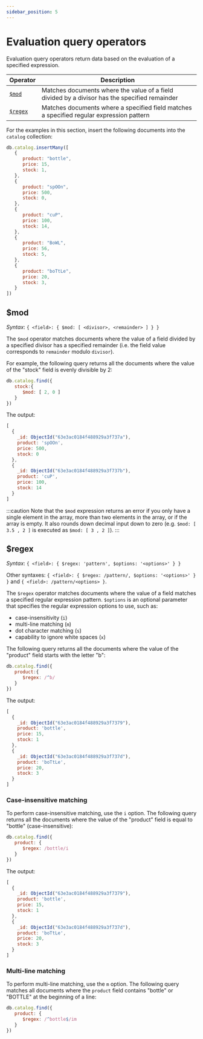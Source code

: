 ```yaml
---
sidebar_position: 5
---
```


# Evaluation query operators

Evaluation query operators return data based on the evaluation of a specified expression.

| Operator           | Description                                                                                   |
| ------------------ | --------------------------------------------------------------------------------------------- |
| [`$mod`](#mod)     | Matches documents where the value of a field divided by a divisor has the specified remainder |
| [`$regex`](#regex) | Matches documents where a specified field matches a specified regular expression pattern      |

For the examples in this section, insert the following documents into the `catalog` collection:

```js
db.catalog.insertMany([
   {
      product: "bottle",
      price: 15,
      stock: 1,
   },
   {
      product: "spOOn",
      price: 500,
      stock: 0,
   },
   {
      product: "cuP",
      price: 100,
      stock: 14,
   },
   {
      product: "BoWL",
      price: 56,
      stock: 5,
   },
   {
      product: "boTtLe",
      price: 20,
      stock: 3,
   }
])
```

## $mod

*Syntax*: `{ <field>: { $mod: [ <divisor>, <remainder> ] } }`

The `$mod` operator matches documents where the value of a field divided by a specified divisor has a specified remainder (i.e. the field value corresponds to `remainder` modulo `divisor`).

For example, the following query returns all the documents where the value of the "stock" field is evenly divisible by 2:

```js
db.catalog.find({
   stock:{
      $mod: [ 2, 0 ]
   }
})
```

The output:

```js
[
  {
    _id: ObjectId("63e3ac0184f488929a3f737a"),
    product: 'spOOn',
    price: 500,
    stock: 0
  },
  {
    _id: ObjectId("63e3ac0184f488929a3f737b"),
    product: 'cuP',
    price: 100,
    stock: 14
  }
]
```

:::caution
Note that the `$mod` expression returns an error if you only have a single element in the array, more than two elements in the array, or if the array is empty.
It also rounds down decimal input down to zero (e.g. `$mod: [ 3.5 , 2 ]` is executed as `$mod: [ 3 , 2 ]`).
:::

## $regex

*Syntax*: `{ <field>: { $regex: 'pattern', $options: '<options>' } }`

Other syntaxes: `{ <field>: { $regex: /pattern/, $options: '<options>' } }` and `{ <field>: /pattern/<options> }`.

The `$regex` operator matches documents where the value of a field matches a specified regular expression pattern.
`$options` is an optional parameter that specifies the regular expression options to use, such as:

* case-insensitivity (`i`)
* multi-line matching (`m`)
* dot character matching (`s`)
* capability to ignore white spaces (`x`)


The following query returns all the documents where the value of the "product" field starts with the letter "b":

```js
db.catalog.find({
   product:{
      $regex: /^b/
   }
})
```

The output:

```js
[
  {
    _id: ObjectId("63e3ac0184f488929a3f7379"),
    product: 'bottle',
    price: 15,
    stock: 1
  },
  {
    _id: ObjectId("63e3ac0184f488929a3f737d"),
    product: 'boTtLe',
    price: 20,
    stock: 3
  }
]
```

### Case-insensitive matching

To perform case-insensitive matching, use the `i` option.
The following query returns all the documents where the value of the "product" field is equal to "bottle" (case-insensitive):

```js
db.catalog.find({
   product: {
      $regex: /bottle/i
   }
})
```

The output:

```js
[
  {
    _id: ObjectId("63e3ac0184f488929a3f7379"),
    product: 'bottle',
    price: 15,
    stock: 1
  },
  {
    _id: ObjectId("63e3ac0184f488929a3f737d"),
    product: 'boTtLe',
    price: 20,
    stock: 3
  }
]
```

### Multi-line matching

To perform multi-line matching, use the `m` option.
The following query matches all documents where the `product` field contains "bottle" or "BOTTLE" at the beginning of a line:

```js
db.catalog.find({
   product: {
      $regex: /^bottle$/im
   }
})
```
